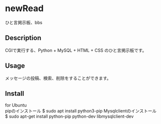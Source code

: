 
# newRead

ひと言掲示板、bbs

## Description

CGIで実行する、Python + MySQL + HTML + CSS のひと言掲示板です。

## Usage

メッセージの投稿、検索、削除をすることができます。

## Install
  
for Ubuntu  
pipのインストール
$ sudo apt install python3-pip
Mysqlclientのインストール
$ sudo apt-get install python-pip python-dev libmysqlclient-dev
